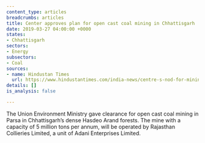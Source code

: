 ```yaml
---
content_type: articles
breadcrumbs: articles
title: Center approves plan for open cast coal mining in Chhattisgarh
date: 2019-03-27 04:00:00 +0000
states:
- Chhattisgarh
sectors:
- Energy
subsectors:
- Coal
sources:
- name: Hindustan Times
  url: https://www.hindustantimes.com/india-news/centre-s-nod-for-mining-in-170khectares-of-forest/story-F60Pb7W8ybegHntaQ9YBwK.html
details: []
is_analysis: false

---
```

The Union Environment Ministry gave clearance for open cast coal mining in Parsa in Chhattisgarh’s dense Hasdeo Arand forests. The mine with a capacity of 5 million tons per annum, will be operated by Rajasthan Collieries Limited, a unit of Adani Enterprises Limited.